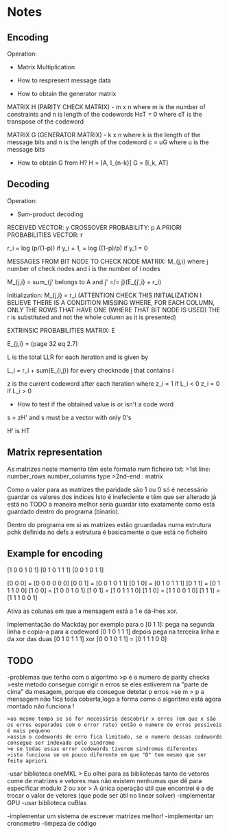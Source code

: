 # Notes

## Encoding

Operation:
 - Matrix Multiplication

 - How to respresent message data
 - How to obtain the generator matrix

 MATRIX H (PARITY CHECK MATRIX) - m x n where m is the number of constraints and n is length of the codewords
HcT = 0 where cT is the transpose of the codeword

 MATRIX G (GENERATOR MATRIX) - k x n where k is the length of the message bits and n is the length of the codeword
c = uG where u is the message bits

- How to obtain G from H?
H = [A, I_{n-k}]
G = [I_k, AT]

## Decoding

Operation:
 - Sum-product decoding

RECEIVED VECTOR: y
CROSSOVER PROBABILITY: p
A PRIORI PROBABILITIES VECTOR: r 

r_i = log (p/(1-p)) if y_i = 1,
    = log ((1-p)/p) if y_1 = 0

MESSAGES FROM BIT NODE TO CHECK NODE MATRIX: M_{j,i} where j number of check nodes and i is the number of i nodes

M_{j,i} = sum_{j' belongs to A and j' =/= j}(E_{j',i} + r_i)

Initialization: M_{j,i} = r_i (ATTENTION CHECK THIS INITIALIZATION I BELIEVE THERE IS A CONDITION MISSING WHERE, FOR EACH COLUMN, ONLY THE ROWS THAT HAVE ONE (WHERE THAT BIT NODE IS USED) THE r is substituted and not the whole column as it is presented)

EXTRINSIC PROBABILITIES MATRIX: E

E_{j,i} = (page 32 eq 2.7)

L is the total LLR for each iteration and is given by

L_i = r_i + sum(E_{i,j}) for every checknode j that contains i

z is the current codeword after each iteration where z_i = 1 if L_i < 0
                                                     z_i = 0 if L_i > 0

- How to test if the obtained value is or isn't a code word

s = zH' and s must be a vector with only 0's

H' is HT

## Matrix representation

As matrizes neste momento têm este formato num ficheiro txt:
    >1st line: number_rows number_columns type
    >2nd-end : matrix 
    
Como o valor para as matrizes the paridade são 1 ou 0 só é necessário guardar os valores dos indices
Isto é inefeciente e têm que ser alterado já está no TODO
a maneira melhor seria guardar isto exatamente como está guardado dentro do programa (binario).

Dentro do programa em si as matrizes estão gruardadas numa estrutura pchk definida no defs
a estrutura é basicamente o que está no ficheiro



## Example for encoding

[1 0 0 1 0 1]
[0 1 0 1 1 1]
[0 0 1 0 1 1]


[0 0 0] = [0 0 0 0 0 0]
[0 0 1] = [0 0 1 0 1 1]
[0 1 0] = [0 1 0 1 1 1]
[0 1 1] = [0 1 1 1 0 0]
[1 0 0] = [1 0 0 1 0 1]
[1 0 1] = [1 0 1 1 1 0]
[1 1 0] = [1 1 0 0 1 0]
[1 1 1] = [1 1 1 0 0 1]

Ativa as colunas em que a mensagem está a 1 e dá-lhes xor.

Implementação do Mackday por exemplo para o [0 1 1]:
pega na segunda linha e copia-a para a codeword
[0 1 0 1 1 1]
depois pega na terceira linha e da xor das duas
[0 1 0 1 1 1] xor [0 0 1 0 1 1] = [0 1 1 1 0 0]


## TODO 

-problemas que tenho com o algoritmo
    >p é o numero de parity checks 
    >este metodo consegue corrigir n erros se eles estiverem na "parte de cima" da mesagem, porque ele consegue detetar p erros
    >se m > p a mensagem não fica toda coberta,logo  a forma como o algoritmo está agora montado não funciona !

    >ao mesmo tempo se só for necessário descobrir x erros (em que x são os erros esperados com o error rate) então o numero de erros possíveis é mais pequeno
    >assim o codewords de erro fica limitado, se o numero dessas codewords consegue ser indexado pelo sindrome 
    >e se todas essas error codewords tiverem sindromes diferentes 
    >isto funciona se um pouco diferente em que "D" tem mesmo que ser feito apriori 

-usar biblioteca oneMKL
    > Eu olhei para as bibliotecas tanto de vetores come de matrizes e vetores mas não existem nenhumas que dê para especificar modulo 2 ou xor
    > A única operação útil que encontrei é a de trocar o valor de vetores (que pode ser útil no linear solver)
-implementar GPU
-usar biblioteca cuBlas

-implementar um sistema de escrever matrizes melhor!
-implementar um cronometro
-limpeza de código


